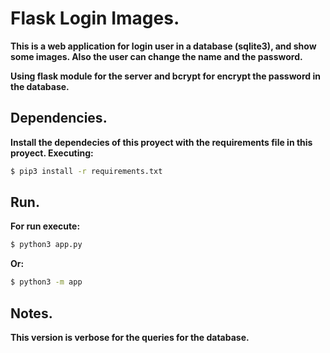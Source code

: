 # Flask Login Images.

__This is a web application for login user in a database (sqlite3), and show some images. Also the user can change the name and the password.__

__Using flask module for the server and bcrypt for encrypt the password in the database.__

## Dependencies.

__Install the dependecies of this proyect with the requirements file in this proyect. Executing:__

```bash
$ pip3 install -r requirements.txt
```

## Run.

__For run execute:__

```bash
$ python3 app.py
```
__Or:__

```bash
$ python3 -m app
```

## Notes.

__This version is verbose for the queries for the database.__